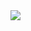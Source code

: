 <img src="https://github-readme-stats.vercel.app/api/top-langs/?username=Carlos-Arce04&layout=compact&theme=dracula&hide=html,css" />
